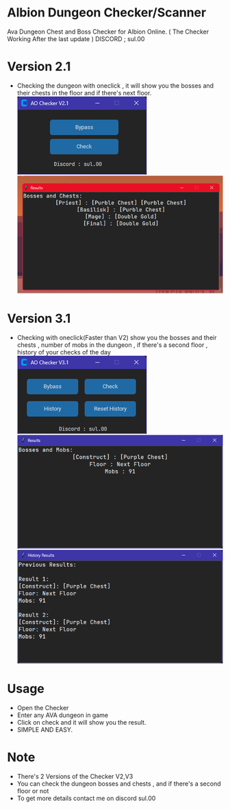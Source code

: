 # Albion Dungeon Checker/Scanner
Ava Dungeon Chest and Boss Checker for Albion Online. ( The Checker Working After the last update )
DISCORD ; sul.00
# Version 2.1
- Checking the dungeon with oneclick , it will show you the bosses and their chests in the floor and if there's next floor. <br />
![Interface](https://github.com/theonlywitcher/Albion-Dungeon-Checker/blob/main/V2.1.png)<br />
![Output](https://github.com/theonlywitcher/Albion-Dungeon-Checker/blob/main/image.png)
# Version 3.1
- Checking with oneclick(Faster than V2) show you the bosses and their chests , number of mobs in the dungeon , if there's a second floor , history of your checks of the day <br />
![image](https://github.com/theonlywitcher/Albion-Dungeon-Checker/blob/main/V3.1.png)<br />
![Output](https://github.com/theonlywitcher/Albion-Dungeon-Checker/blob/main/V3-putput.png)<br />
![History](https://github.com/theonlywitcher/Albion-Dungeon-Checker/blob/main/history.png)
# Usage
- Open the Checker
- Enter any AVA dungeon in game
- Click on check and it will show you the result.
- SIMPLE AND EASY.
# Note
- There's 2 Versions of the Checker V2,V3 
- You can check the dungeon bosses and chests , and if there's a second floor or not
- To get more details contact me on discord sul.00
